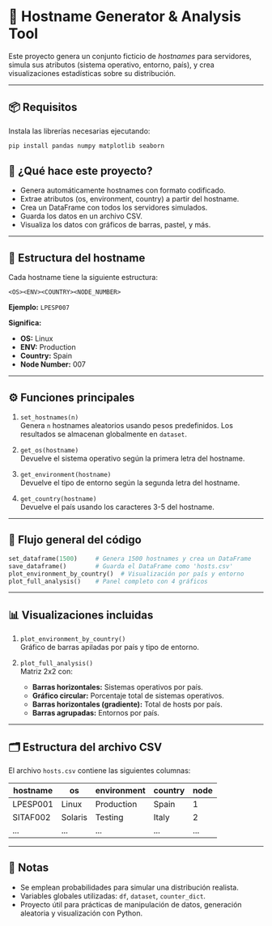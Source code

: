 # 🔎 Hostname Generator & Analysis Tool

Este proyecto genera un conjunto ficticio de *hostnames* para servidores, simula sus atributos (sistema operativo, entorno, país), y crea visualizaciones estadísticas sobre su distribución.

---

## 📦 Requisitos

Instala las librerías necesarias ejecutando:

```bash
pip install pandas numpy matplotlib seaborn
```

## 🚀 ¿Qué hace este proyecto?

- Genera automáticamente hostnames con formato codificado.
- Extrae atributos (os, environment, country) a partir del hostname.
- Crea un DataFrame con todos los servidores simulados.
- Guarda los datos en un archivo CSV.
- Visualiza los datos con gráficos de barras, pastel, y más.

---

## 🧠 Estructura del hostname

Cada hostname tiene la siguiente estructura:

`<OS><ENV><COUNTRY><NODE_NUMBER>`

**Ejemplo:** `LPESP007`

**Significa:**
- **OS:** Linux
- **ENV:** Production
- **Country:** Spain
- **Node Number:** 007

---

## ⚙️ Funciones principales

1. `set_hostnames(n)`  
   Genera `n` hostnames aleatorios usando pesos predefinidos. Los resultados se almacenan globalmente en `dataset`.

2. `get_os(hostname)`  
   Devuelve el sistema operativo según la primera letra del hostname.

3. `get_environment(hostname)`  
   Devuelve el tipo de entorno según la segunda letra del hostname.

4. `get_country(hostname)`  
   Devuelve el país usando los caracteres 3-5 del hostname.

---

## 🧾 Flujo general del código

```python
set_dataframe(1500)     # Genera 1500 hostnames y crea un DataFrame
save_dataframe()        # Guarda el DataFrame como 'hosts.csv'
plot_environment_by_country()  # Visualización por país y entorno
plot_full_analysis()    # Panel completo con 4 gráficos
```

---

## 📊 Visualizaciones incluidas

1. `plot_environment_by_country()`  
   Gráfico de barras apiladas por país y tipo de entorno.

2. `plot_full_analysis()`  
   Matriz 2x2 con:
   - **Barras horizontales:** Sistemas operativos por país.
   - **Gráfico circular:** Porcentaje total de sistemas operativos.
   - **Barras horizontales (gradiente):** Total de hosts por país.
   - **Barras agrupadas:** Entornos por país.

---

## 🗂️ Estructura del archivo CSV

El archivo `hosts.csv` contiene las siguientes columnas:

| hostname   | os     | environment | country | node |
|------------|--------|-------------|---------|------|
| LPESP001   | Linux  | Production  | Spain   | 1    |
| SITAF002   | Solaris| Testing     | Italy   | 2    |
| ...        | ...    | ...         | ...     | ...  |

---

## 📌 Notas

- Se emplean probabilidades para simular una distribución realista.
- Variables globales utilizadas: `df`, `dataset`, `counter_dict`.
- Proyecto útil para prácticas de manipulación de datos, generación aleatoria y visualización con Python.
```
